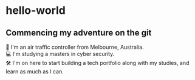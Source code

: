 # hello-world
## Commencing my adventure on the git
🛫 I'm an air traffic controller from Melbourne, Australia.  
💻 I'm studying a masters in cyber security.  
🛠 I'm on here to start building a tech portfolio along with my studies, and learn as much as I can.  
